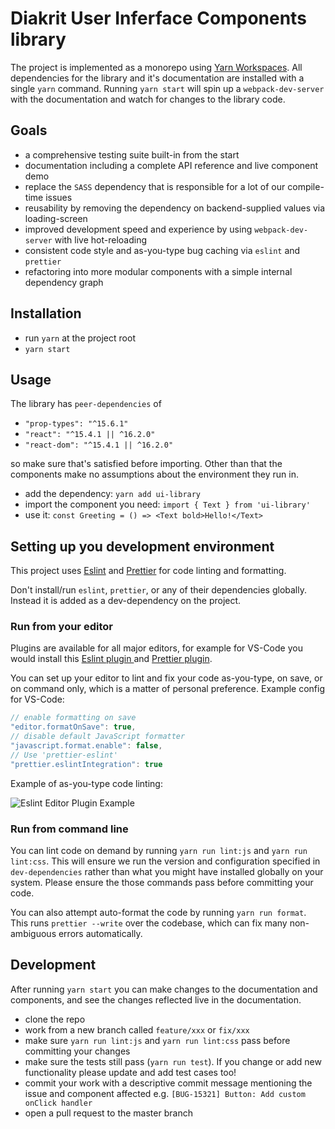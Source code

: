 # Diakrit User Inferface Components library

The project is implemented as a monorepo using [Yarn Workspaces](https://yarnpkg.com/lang/en/docs/workspaces/). All dependencies for the library and it's documentation are installed with a single `yarn` command. Running `yarn start` will spin up a `webpack-dev-server` with the documentation and watch for changes to the library code.

## Goals

- a comprehensive testing suite built-in from the start
- documentation including a complete API reference and live component demo
- replace the `SASS` dependency that is responsible for a lot of our compile-time issues
- reusability by removing the dependency on backend-supplied values via loading-screen
- improved development speed and experience by using `webpack-dev-server` with live hot-reloading
- consistent code style and as-you-type bug caching via `eslint` and `prettier`
- refactoring into more modular components with a simple internal dependency graph

## Installation

- run `yarn` at the project root
- `yarn start`

## Usage

The library has `peer-dependencies` of

- `"prop-types": "^15.6.1"`
- `"react": "^15.4.1 || ^16.2.0"`
- `"react-dom": "^15.4.1 || ^16.2.0"`

so make sure that's satisfied before importing. Other than that the components make no assumptions
about the environment they run in.

- add the dependency: `yarn add ui-library`
- import the component you need: `import { Text } from 'ui-library'`
- use it: `const Greeting = () => <Text bold>Hello!</Text>`

## Setting up you development environment

This project uses [Eslint](https://github.com/eslint/eslint) and [Prettier](https://github.com/prettier/prettier) for code linting and formatting.

Don't install/run `eslint`, `prettier`, or any of their dependencies globally. Instead it is added as a dev-dependency on the project.

### Run from your editor

Plugins are available for all major editors, for example for VS-Code you would install this [Eslint plugin ](https://marketplace.visualstudio.com/items?itemName=dbaeumer.vscode-eslint) and [Prettier plugin](https://marketplace.visualstudio.com/items?itemName=esbenp.prettier-vscode).

You can set up your editor to lint and fix your code as-you-type, on save, or on command only, which
is a matter of personal preference. Example config for VS-Code:

```javascript
// enable formatting on save
"editor.formatOnSave": true,
// disable default JavaScript formatter
"javascript.format.enable": false,
// Use 'prettier-eslint'
"prettier.eslintIntegration": true
```

Example of as-you-type code linting:

![Eslint Editor Plugin Example](https://i.imgur.com/KPSEePu.gif)

### Run from command line

You can lint code on demand by running `yarn run lint:js` and `yarn run lint:css`. This will ensure
we run the version and configuration specified in `dev-dependencies` rather than what you might have
installed globally on your system. Please ensure the those commands pass before committing your code.

You can also attempt auto-format the code by running `yarn run format`. This runs `prettier --write` over the codebase, which can fix many non-ambiguous errors automatically.

## Development

After running `yarn start` you can make changes to the documentation and components, and see the changes reflected live in the documentation.

- clone the repo
- work from a new branch called `feature/xxx` or `fix/xxx`
- make sure `yarn run lint:js` and `yarn run lint:css` pass before committing your changes
- make sure the tests still pass (`yarn run test`). If you change or add new functionality please update and add test cases too!
- commit your work with a descriptive commit message mentioning the issue and component affected e.g. `[BUG-15321] Button: Add custom onClick handler`
- open a pull request to the master branch


